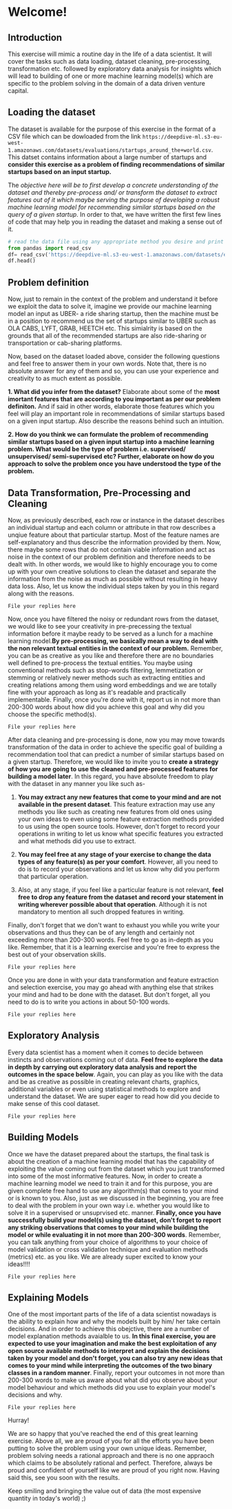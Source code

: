 # Welcome!



## Introduction

This exercise will mimic a routine day in the life of a data scientist. It will cover the tasks such as data loading, dataset cleaning, pre-processing, transformation etc. followed by exploratory data analysis for insights which will lead to building of one or more machine learning model(s) which are specific to the problem solving in the domain of a data driven venture capital.

## Loading the dataset

The dataset is available for the purpose of this exercise in the format of a CSV file which can be dowloaded from the link `https://deepdive-ml.s3-eu-west-1.amazonaws.com/datasets/evaluations/startups_around_the+world.csv`. This datset contains information about a large number of startups and **consider this exercise as a problem of finding recommendations of similar startups based on an input startup.** 

The *objective here will be to first develop a concrete understanding of the dataset and thereby pre-process and/ or transform the dataset to extract features out of it which maybe serving the purpose of developing a robust machine learning model for recommending similar startups based on the query of a given startup*. In order to that, we have written the first few lines of code that may help you in reading the dataset and making a sense out of it.


```python
# read the data file using any appropriate method you desire and print the contents
from pandas import read_csv
df= read_csv('https://deepdive-ml.s3-eu-west-1.amazonaws.com/datasets/evaluations/startups_around_the+world.csv')
df.head()
```

## Problem definition
Now, just to remain in the context of the problem and understand it before we exploit the data to solve it, imagine we provide our machine learning model an input as UBER- a ride sharing startup, then the machine must be in a position to recommend us the set of startups similar to UBER such as OLA CABS, LYFT, GRAB, HEETCH etc. This simialrity is based on the grounds that all of the recommended startups are also ride-sharing or transportation or cab-sharing platforms.

Now, based on the dataset loaded above, consider the following questions and feel free to answer them in your own words. Note that, there is no absolute answer for any of them and so, you can use your experience and creativity to as much extent as possible.

**1. What did you infer from the dataset?** Elaborate about some of the **most imortant features that are according to you important as per our problem definiton.** And if said in other words, elaborate those features which you feel will play an important role in recommendations of similar startups based on a given input startup. Also describe the reasons behind such an intuition. 


**2. How do you think we can formulate the problem of recommending similar startups based on a given input startup into a machine learning problem. What would be the type of problem i.e. supervised/ unsupervised/ semi-supervised etc? Further, elaborate on how do you approach to solve the problem once you have understood the type of the problem.**


## Data Transformation, Pre-Processing and Cleaning

Now, as previously described, each row or instance in the dataset describes an individual startup and each column or attribute in that row describes a unqiue feature about that particular startup. Most of the feature names are self-explanatory and thus describe the information provided by them. Now, there maybe some rows that do not contain viable information and act as noise in the context of our problem definition and therefore needs to be dealt with. In other words, we would like to highly encourage you to come up with your own creative solutions to clean the dataset and separate the information from the noise as much as possible without resulting in heavy data loss. Also, let us know the individual steps taken by you in this regard along with the reasons.

`File your replies here`


Now, once you have filtered the noisy or redundant rows from the dataset, we would like to see your creativity in pre-precessing the textual information before it maybe ready to be served as a lunch for a machine learning model.**By pre-processing, we basically mean a way to deal with the non relevant textual entities in the context of our problem.** Remember, you can be as creative as you like and therefore there are no boundaries well defined to pre-process the textual entities. You maybe using conventional methods such as stop-words filtering, lemmetization or stemming or relatively newer methods such as extracting entities and creating relations among them using word embeddings and we are totally fine with your approach as long as it's readable and practically implementable. Finally, once you're done with it, report us in not more than 200-300 words about how did you achieve this goal and why did you choose the specific method(s).

`File your replies here`


After data cleaning and pre-processing is done, now you may move towards transformation of the data in order to achieve the specific goal of building a recommendation tool that can predict a number of similar startups based on a given startup. Therefore, we would like to invite you to **create a strategy of how you are going to use the cleaned and pre-processed features for building a model later**. In this regard, you have absolute freedom to play with the dataset in any manner you like such as-

1. **You may extract any new features that come to your mind and are not available in the present dataset**. This feature extraction may use any methods you like such as creating new features from old ones using your own ideas to even using some feature extraction methods provided to us using the open source tools. However, don't forget to record your operations in writing to let us know what specific features you extracted and what methods did you use to extract.

2. **You may feel free at any stage of your exercise to change the data types of any feature(s) as per your comfort**. However, all you need to do is to record your observations and let us know why did you perform that particular operation.

3. Also, at any stage, if you feel like a particular feature is not relevant, **feel free to drop any feature from the dataset and record your statement in writing wherever possible about that operation**. Although it is not mandatory to mention all such dropped features in writing. 

Finally, don't forget that we don't want to exhaust you while you write your observations and thus they can be of any length and certainly not exceeding more than 200-300 words. Feel free to go as in-depth as you like. Remember, that it is a learning exercise and you're free to express the best out of your observation skills.

`File your replies here`

Once you are done in with your data transformation and feature extraction and selection exercise, you may go ahead with anything else that strikes your mind and had to be done with the dataset. But don't forget, all you need to do is to write you actions in about 50-100 words.

`File your replies here`

## Exploratory Analysis

Every data scientist has a moment when it comes to decide between instincts and observations coming out of data. **Feel free to explore the data in depth by carrying out exploratory data analysis and report the outcomes in the space below**. Again, you can play as you like with the data and be as creative as possible in creating relevant charts, graphics, additional variables or even using statistical methods to explore and understand the dataset. We are super eager to read how did you decide to make sense of this cool dataset.

`File your replies here`


## Building Models

Once we have the dataset prepared about the startups, the final task is about the creation of a machine learning model that has the capability of exploiting the value coming out from the dataset which you just transformed into some of the most informative features. Now, in order to create a machine learning model we need to train it and for this purpose, you are given complete free hand to use any algorithm(s) that comes to your mind or is known to you. Also, just as we discussed in the beginning, you are free to deal with the problem in your own way i.e. whether you would like to solve it in a supervised or unsuprvised etc. manner. **Finally, once you have successfully build your model(s) using the dataset, don't forget to report any striking observations that comes to your mind while building the model or while evaluating it in not more than 200-300 words**. Remember, you can talk anything from your choice of algorithms to your choice of model validation or cross validation technique and evaluation methods (metrics) etc. as you like. We are already super excited to know your ideas!!!!


`File your replies here`

## Explaining Models

One of the most important parts of the life of a data scientist nowadays is the ability to explain how and why the models built by him/ her take certain decisions. And in order to achieve this obejctive, there are a number of model explanation methods avaialble to us. **In this final exercise, you are expected to use your imagination and make the best exploitation of any open source available methods to interpret and explain the decisions taken by your model and don't forget, you can also try any new ideas that comes to your mind while interpreting the outcomes of the two binary classes in a random manner**. Finally, report your outcomes in not more than 200-300 words to make us aware about what did you observe about your model behaviour and which methods did you use to explain your model's decisions and why.

`File your replies here`

Hurray!

We are so happy that you've reached the end of this great learning exercise. Above all, we are proud of you for all the efforts you have been putting to solve the problem using your own unique ideas. Remember, problem solving needs a rational approach and there is no one appraoch which claims to be absolutely rational and perfect. Therefore, always be proud and confident of yourself like we are proud of you right now. Having said this, see you soon with the results.

Keep smiling and bringing the value out of data (the most expensive quantity in today's world) ;)

